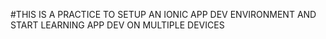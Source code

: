 #THIS IS A PRACTICE TO SETUP AN IONIC APP DEV ENVIRONMENT AND START LEARNING APP DEV ON MULTIPLE DEVICES
